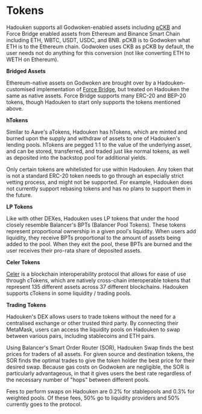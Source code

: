 # Tokens

Hadouken supports all Godwoken-enabled assets including [pCKB](https://docs.godwoken.io/integration#godwoken-web3-api-compatibility) and Force Bridge enabled assets from Ethereum and Binance Smart Chain including ETH, WBTC, USDT, USDC, and BNB. pCKB is to Godwoken what ETH is to the Ethereum chain. Godwoken uses CKB as pCKB by default, the user needs not do anything for this conversion (not like converting ETH to WETH on Ethereum).

**Bridged Assets**

Ethereum-native assets on Godwoken are brought over by a Hadouken-customised implementation of [Force Bridge](https://forcebridge.com/bridge/Ethereum/Nervos), but treated on Hadouken the same as native assets. Force Bridge supports many ERC-20 and BEP-20 tokens, though Hadouken to start only supports the tokens mentioned above.

**hTokens**

Similar to Aave's aTokens, Hadouken has hTokens, which are minted and burned upon the supply and withdraw of assets to one of Hadouken's lending pools. hTokens are pegged 1:1 to the value of the underlying asset, and can be stored, transferred, and traded just like normal tokens, as well as deposited into the backstop pool for additional yields.

Only certain tokens are whitelisted for use within Hadouken. Any token that is not a standard ERC-20 token needs to go through an especially strict vetting process, and might not be supported. For example, Hadouken does not currently support rebasing tokens and has no plans to support them in the future.

**LP Tokens**

Like with other DEXes, Hadouken uses LP tokens that under the hood closely resemble Balancer's BPTs (Balancer Pool Tokens). These tokens represent proportional ownership in a given pool's liquidity. When users add liquidity, they receive BPTs proportional to the amount of assets being added to the pool. When they exit the pool, these BPTs are burned and the user receives their pro-rata share of deposited assets.

**Celer Tokens**

[Celer](https://www.celer.network/technology) is a blockchain interoperability protocol that allows for ease of use through cTokens, which are natively cross-chain interoperable tokens that represent 135 different assets across 37 different blockchains. Hadouken supports cTokens in some liquidity / trading pools.

**Trading Tokens**

Hadouken's DEX allows users to trade tokens without the need for a centralised exchange or other trusted third party. By connecting their MetaMask, users can access the liquidity pools on Hadouken to swap between various pairs, including stablecoins and ETH pairs.

Using Balancer's Smart Order Router (SOR), Hadouken Swap finds the best prices for traders of all assets. For given source and destination tokens, the SOR finds the optimal trades to give the token holder the best price for their desired swap. Because gas costs on Godwoken are negligible, the SOR is particularly advantageous, in that it gives users the best rate regardless of the necessary number of "hops" between different pools.

Fees to perform swaps on Hadouken are 0.2% for stablepools and 0.3% for weighted pools. Of these fees, 50% go to liquidity providers and 50% currently goes to the protocol.
